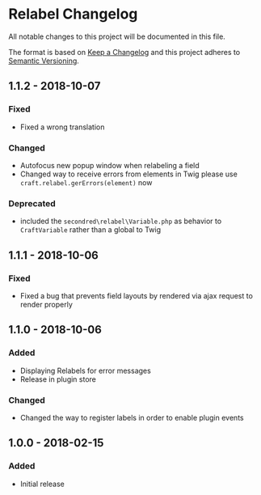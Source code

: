 # Relabel Changelog

All notable changes to this project will be documented in this file.

The format is based on [Keep a Changelog](http://keepachangelog.com/) and this project adheres to [Semantic Versioning](http://semver.org/).


## 1.1.2 - 2018-10-07
### Fixed
- Fixed a wrong translation

### Changed
- Autofocus new popup window when relabeling a field
- Changed way to receive errors from elements in Twig please use `craft.relabel.gerErrors(element)` now

### Deprecated  
- included the `secondred\relabel\Variable.php` as behavior to `CraftVariable` rather than a global to Twig

## 1.1.1 - 2018-10-06
### Fixed
- Fixed a bug that prevents field layouts by rendered via ajax request to render properly

## 1.1.0 - 2018-10-06
### Added
- Displaying Relabels for error messages
- Release in plugin store

### Changed
- Changed the way to register labels in order to enable plugin events

## 1.0.0 - 2018-02-15
### Added
- Initial release
